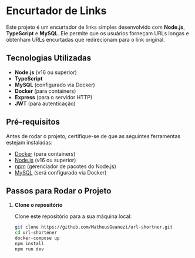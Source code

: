 # Encurtador de Links

Este projeto é um encurtador de links simples desenvolvido com **Node.js**, **TypeScript** e **MySQL**. Ele permite que os usuários forneçam URLs longas e obtenham URLs encurtadas que redirecionam para o link original.

## Tecnologias Utilizadas

- **Node.js** (v16 ou superior)
- **TypeScript**
- **MySQL** (configurado via Docker)
- **Docker** (para containers)
- **Express** (para o servidor HTTP)
- **JWT** (para autenticação)

## Pré-requisitos

Antes de rodar o projeto, certifique-se de que as seguintes ferramentas estejam instaladas:

- [Docker](https://www.docker.com/get-started) (para containers)
- [Node.js](https://nodejs.org/en/download/) (v16 ou superior)
- [npm](https://www.npmjs.com/) (gerenciador de pacotes do Node.js)
- [MySQL](https://www.mysql.com/) (será configurado via Docker)

## Passos para Rodar o Projeto

1. **Clone o repositório**

   Clone este repositório para a sua máquina local:

   ```bash
   git clone https://github.com/MatheusGeanezi/url-shortner.git
   cd url-shortener
   docker-compose up 
   npm install
   npm run dev



